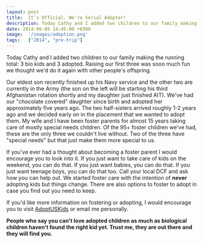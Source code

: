 ```yaml
---
layout: post
title:  It’s Official. We're Serial Adopter!
description: Today Cathy and I added two children to our family making the running total...
date: 2014-06-09 14:45:00 +0300
image:  '/images/adoption.png'
tags:   ["2014", "pre-trip"]
---
```

<p>Today Cathy and I added two children to our family making the running total: 3 bio kids and 3 adopted. Raising our first three was sooo much fun we thought we'd do it again with other people's offspring.</p>
<p>Our eldest son recently finished up his Navy service and the other two are currently in the Army (the son on the left will be starting his third Afghanistan rotation shortly and my daughter just finished AIT). We've had our &quot;chocolate covered&quot; daughter since birth and adopted her approximately five years ago. The two half-sisters arrived roughly 1-2 years ago and we decided early on in the placement that we wanted to adopt them. My wife and I have been foster parents for almost 15 years taking care of mostly special needs children. Of the 95+ foster children we've had, these are the only three we couldn't live without. Two of the three have &quot;special needs&quot; but that just make them more special to us.</p>
<p>If you've ever had a thought about becoming a foster parent I would encourage you to look into it. If you just want to take care of kids on the weekend, you can do that. If you just want babies, you can do that. If you just want teenage boys, you can do that too. Call your local DCF and ask how you can help out. We started foster care with the intention of <strong>never</strong> adopting kids but things change. There are also options to foster to adopt in case you find out you need to keep.</p>
<p>If you'd like more information on fostering or adopting, I would encourage you to visit <a href="http://www.adoptuskids.org/">AdoptUSKids</a> or email me personally.</p>
<p><strong>People who say you can't love adopted children as much as biological children haven't found the right kid yet. Trust me, they are out there and they will find you.</strong></p>

